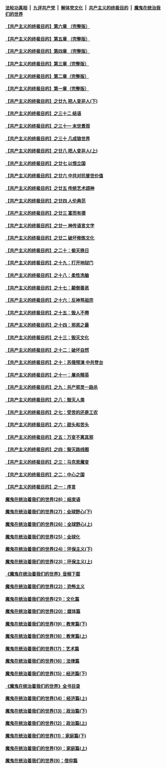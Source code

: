 ####  [法轮功真相](../../../../basic/blob/master/README.md?t=09301513) &nbsp;|&nbsp; [九评共产党](../../../../9ping.md/blob/master/README.md?t=09301513) &nbsp;|&nbsp; [解体党文化](../../../../jtdwh.md/blob/master/README.md?t=09301513)  &nbsp;|&nbsp; [共产主义的终极目的](../../../../gczydzjmd.md/blob/master/README.md?t=09301513) &nbsp;|&nbsp; [魔鬼在统治我们的世界](../../../../mgztzwmdsj.md/blob/master/README.md?t=09301513) 

#### [【共产主义的终极目的】第六章 （完整版）](../pages/nsc422/n11428913.md?t=09301513) 

#### [【共产主义的终极目的】第五章 （完整版）](../pages/nsc422/n11428912.md?t=09301513) 

#### [【共产主义的终极目的】第四章 （完整版）](../pages/nsc422/n11428907.md?t=09301513) 

#### [【共产主义的终极目的】第三章（完整版）](../pages/nsc422/n11428848.md?t=09301513) 

#### [【共产主义的终极目的】第二章（完整版）](../pages/nsc422/n11428831.md?t=09301513) 

#### [【共产主义的终极目的】第一章（完整版）](../pages/nsc422/n11417651.md?t=09301513) 

#### [【共产主义的终极目的】之廿九 把人变非人(下)](../pages/nsc422/n11344140.md?t=09301513) 

#### [【共产主义的终极目的】之三十二 结语](../pages/nsc422/n11360535.md?t=09301513) 

#### [【共产主义的终极目的】之三十一 末世景观](../pages/nsc422/n11351129.md?t=09301513) 

#### [【共产主义的终极目的】之三十 几成狼世界](../pages/nsc422/n11348280.md?t=09301513) 

#### [【共产主义的终极目的】之廿八 把人变非人(上)](../pages/nsc422/n11340492.md?t=09301513) 

#### [【共产主义的终极目的】之廿七 以恨立国](../pages/nsc422/n11336944.md?t=09301513) 

#### [【共产主义的终极目的】之廿六 中共对抗普世价值](../pages/nsc422/n11324785.md?t=09301513) 

#### [【共产主义的终极目的】之廿五 传统艺术颂神](../pages/nsc422/n11296396.md?t=09301513) 

#### [【共产主义的终极目的】之廿四 人伦典范](../pages/nsc422/n11296397.md?t=09301513) 

#### [【共产主义的终极目的】之廿三 富而有德](../pages/nsc422/n11283598.md?t=09301513) 

#### [【共产主义的终极目的】之廿一 神传语言文字](../pages/nsc422/n11263265.md?t=09301513) 

#### [【共产主义的终极目的】之廿二 破坏修炼文化](../pages/nsc422/n11245728.md?t=09301513) 

#### [【共产主义的终极目的】之二十：偷天换日](../pages/nsc422/n11238846.md?t=09301513) 

#### [【共产主义的终极目的】之十九：打开地狱门](../pages/nsc422/n11206376.md?t=09301513) 

#### [【共产主义的终极目的】之十八：柔性洗脑](../pages/nsc422/n11199994.md?t=09301513) 

#### [【共产主义的终极目的】之十七：颠倒善恶](../pages/nsc422/n11179782.md?t=09301513) 

#### [【共产主义的终极目的】之十六：反神骂祖宗](../pages/nsc422/n11166798.md?t=09301513) 

#### [【共产主义的终极目的】之十五：毁人不倦](../pages/nsc422/n11166792.md?t=09301513) 

#### [【共产主义的终极目的】之十四：邪恶之最](../pages/nsc422/n11150249.md?t=09301513) 

#### [【共产主义的终极目的】之十三：毁灭文化](../pages/nsc422/n11135227.md?t=09301513) 

#### [【共产主义的终极目的】之十二：破坏自然](../pages/nsc422/n11135214.md?t=09301513) 

#### [【共产主义的终极目的】之十：苏俄预演 中共登台](../pages/nsc422/n11118424.md?t=09301513) 

#### [【共产主义的终极目的】之十一：屠杀精英](../pages/nsc422/n11118442.md?t=09301513) 

#### [【共产主义的终极目的】之九：共产邪灵一路杀](../pages/nsc422/n11114139.md?t=09301513) 

#### [【共产主义的终极目的】之八：毁灭人类](../pages/nsc422/n11108503.md?t=09301513) 

#### [【共产主义的终极目的】之七：受苦的还是工农](../pages/nsc422/n11101809.md?t=09301513) 

#### [【共产主义的终极目的】之六：甜头和苦头](../pages/nsc422/n11096971.md?t=09301513) 

#### [【共产主义的终极目的】之五：万变不离其邪](../pages/nsc422/n11091285.md?t=09301513) 

#### [【共产主义的终极目的】之四：毁灭路线图](../pages/nsc422/n11086284.md?t=09301513) 

#### [【共产主义的终极目的】之三：马克思魔变](../pages/nsc422/n11061941.md?t=09301513) 

#### [【共产主义的终极目的】之二：中心之国](../pages/nsc422/n11047728.md?t=09301513) 

#### [【共产主义的终极目的】之一：序言](../pages/nsc422/n11086077.md?t=09301513) 

#### [魔鬼在统治着我们的世界(28)：结束语](../pages/nsc422/n10936246.md?t=09301513) 

#### [魔鬼在统治着我们的世界(27)：全球野心(下)](../pages/nsc422/n10928319.md?t=09301513) 

#### [魔鬼在统治着我们的世界(26)：全球野心(上)](../pages/nsc422/n10900318.md?t=09301513) 

#### [魔鬼在统治着我们的世界(25)：全球化](../pages/nsc422/n10788205.md?t=09301513) 

#### [魔鬼在统治着我们的世界(24)：环保主义(下)](../pages/nsc422/n10695307.md?t=09301513) 

#### [魔鬼在统治着我们的世界(23)：环保主义(上)](../pages/nsc422/n10688613.md?t=09301513) 

#### [《魔鬼在统治着我们的世界》音频下载](../pages/nsc422/n10635553.md?t=09301513) 

#### [魔鬼在统治着我们的世界(22)：恐怖主义](../pages/nsc422/n10614727.md?t=09301513) 

#### [魔鬼在统治着我们的世界(21)：文化篇](../pages/nsc422/n10597706.md?t=09301513) 

#### [魔鬼在统治着我们的世界(20)：媒体篇](../pages/nsc422/n10586579.md?t=09301513) 

#### [魔鬼在统治着我们的世界(19)：教育篇(下)](../pages/nsc422/n10564808.md?t=09301513) 

#### [魔鬼在统治着我们的世界(18)：教育篇(上)](../pages/nsc422/n10526970.md?t=09301513) 

#### [魔鬼在统治着我们的世界(17)：艺术篇](../pages/nsc422/n10499093.md?t=09301513) 

#### [魔鬼在统治着我们的世界(16)：法律篇](../pages/nsc422/n10485969.md?t=09301513) 

#### [魔鬼在统治着我们的世界(15)：经济篇(下)](../pages/nsc422/n10469975.md?t=09301513) 

#### [《魔鬼在统治着我们的世界》全书目录](../pages/nsc422/n10464261.md?t=09301513) 

#### [魔鬼在统治着我们的世界(14)：经济篇(上)](../pages/nsc422/n10457370.md?t=09301513) 

#### [魔鬼在统治着我们的世界(13)：政治篇(下)](../pages/nsc422/n10448270.md?t=09301513) 

#### [魔鬼在统治着我们的世界(12)：政治篇(上)](../pages/nsc422/n10444576.md?t=09301513) 

#### [魔鬼在统治着我们的世界(11)：家庭篇(下)](../pages/nsc422/n10440961.md?t=09301513) 

#### [魔鬼在统治着我们的世界(10)：家庭篇(上)](../pages/nsc422/n10435448.md?t=09301513) 

#### [魔鬼在统治着我们的世界(9)：信仰篇](../pages/nsc422/n10432159.md?t=09301513) 

